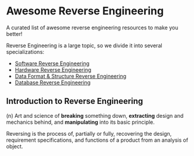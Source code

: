 # Awesome Reverse Engineering

A curated list of awesome reverse engineering resources to make you better! 

Reverse Engineering is a large topic, so we divide it into several specializations:

- [Software Reverse Engineering](_software.md)
- [Hardware Reverse Engineering](_hardware.md)
- [Data Format & Structure Reverse Engineering](_format.md)
- [Database Reverse Engineering](_database.md)

## Introduction to Reverse Engineering

(n) Art and science of **breaking** something down, **extracting** design and mechanics behind, and **manipulating** into its basic principle.

Reversing is the process of, partially or fully, recovering the design, requirement specifications, and functions of a product from an analysis of object.